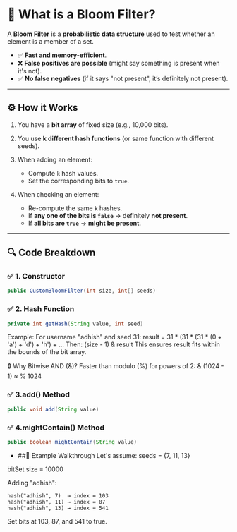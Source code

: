 # 🧠 What is a Bloom Filter?

A **Bloom Filter** is a **probabilistic data structure** used to test whether an element is a member of a set.

- ✅ **Fast and memory-efficient**.
- ❌ **False positives are possible** (might say something is present when it's not).
- ✅ **No false negatives** (if it says "not present", it’s definitely not present).

---

## ⚙️ How it Works

1. You have a **bit array** of fixed size (e.g., 10,000 bits).
2. You use **k different hash functions** (or same function with different seeds).
3. When adding an element:
   - Compute `k` hash values.
   - Set the corresponding bits to `true`.

4. When checking an element:
   - Re-compute the same `k` hashes.
   - If **any one of the bits is `false`** → definitely **not present**.
   - If **all bits are `true`** → **might be present**.

---

## 🔍 Code Breakdown

### ✅ 1. Constructor

```java
public CustomBloomFilter(int size, int[] seeds)
```

### ✅ 2. Hash Function

```java
private int getHash(String value, int seed)
```
Example:
For username "adhish" and seed 31:
result = 31 * (31 * (31 * (0 + 'a') + 'd') + 'h') + ...
Then:
(size - 1) & result
This ensures result fits within the bounds of the bit array.

🔒 Why Bitwise AND (&)?
Faster than modulo (%) for powers of 2:
& (1024 - 1) ≈ % 1024

### ✅ 3.add() Method

```java
public void add(String value)
```

### ✅ 4.mightContain() Method

```java
public boolean mightContain(String value)
```

- ##🧪 Example Walkthrough
Let's assume:
seeds = {7, 11, 13}

bitSet size = 10000

Adding "adhish":
```
hash("adhish", 7)  → index = 103
hash("adhish", 11) → index = 87
hash("adhish", 13) → index = 541
```
Set bits at 103, 87, and 541 to true.
